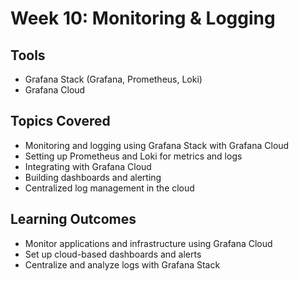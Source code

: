 # Week 10: Monitoring & Logging

## Tools
- Grafana Stack (Grafana, Prometheus, Loki)
- Grafana Cloud

## Topics Covered
- Monitoring and logging using Grafana Stack with Grafana Cloud
- Setting up Prometheus and Loki for metrics and logs
- Integrating with Grafana Cloud
- Building dashboards and alerting
- Centralized log management in the cloud

## Learning Outcomes
- Monitor applications and infrastructure using Grafana Cloud
- Set up cloud-based dashboards and alerts
- Centralize and analyze logs with Grafana Stack

